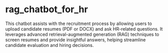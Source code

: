 # rag_chatbot_for_hr
This chatbot assists with the recruitment process by allowing users to upload candidate resumes (PDF or DOCX) and ask HR-related questions. It leverages advanced retrieval-augmented generation (RAG) techniques to screen resumes and provide insightful answers, helping streamline candidate evaluation and hiring decisions.
